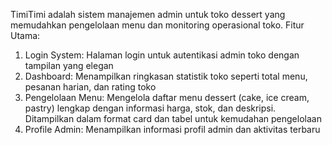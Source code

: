 TimiTimi adalah sistem manajemen admin untuk toko dessert yang memudahkan pengelolaan menu dan monitoring operasional toko. 
Fitur Utama:
1. Login System: Halaman login untuk autentikasi admin toko dengan tampilan yang elegan
2. Dashboard: Menampilkan ringkasan statistik toko seperti total menu, pesanan harian, dan rating toko
3. Pengelolaan Menu: Mengelola daftar menu dessert (cake, ice cream, pastry) lengkap dengan informasi harga, stok, dan deskripsi. Ditampilkan dalam format card dan tabel untuk kemudahan pengelolaan
4. Profile Admin: Menampilkan informasi profil admin dan aktivitas terbaru
